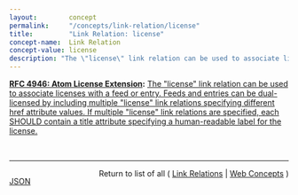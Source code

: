 ```yaml
---
layout:        concept
permalink:     "/concepts/link-relation/license"
title:         "Link Relation: license"
concept-name:  Link Relation
concept-value: license
description: "The \"license\" link relation can be used to associate licenses with a feed or entry. Feeds and entries can be dual-licensed by including multiple \"license\" link relations specifying different href attribute values. If multiple \"license\" link relations are specified, each SHOULD contain a title attribute specifying a human-readable label for the license."
---
```


**[RFC 4946: Atom License Extension](/specs/IETF/RFC/4946 "This memo defines an Experimental Protocol for the Internet community. It does not specify an Internet standard of any kind. Discussion and suggestions for improvement are requested. Distribution of this memo is unlimited."):** [The "license" link relation can be used to associate licenses with a feed or entry. Feeds and entries can be dual-licensed by including multiple "license" link relations specifying different href attribute values. If multiple "license" link relations are specified, each SHOULD contain a title attribute specifying a human-readable label for the license.](http://tools.ietf.org/html/rfc4946#section-2 "Read documentation for Link Relation &#34;license&#34;")

<br/>
<hr/>

<p style="float : left"><a href="./license.json" title="JSON representing this particular Web Concept value">JSON</a></p>
<p style="text-align: right">Return to list of all ( <a href="../link-relations">Link Relations</a> | <a href="../">Web Concepts</a> )</p>
